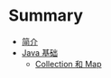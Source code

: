# Summary

* [简介](README.md)
* [Java 基础](java-base/java-base.md)
  * [Collection 和 Map](java-base/collection&map.md)

